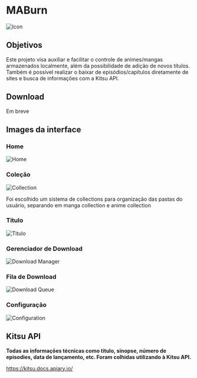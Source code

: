 # MABurn

![Icon](https://i.imgur.com/7hjlHAW.png) 



## Objetivos

Este projeto visa auxiliar e facilitar o controle de animes/mangas armazenados localmente, além da possibilidade de adição de novos títulos. Também é possível realizar o baixar de episódios/capítulos diretamente de sites e busca de informações com a Kitsu API.

## Download
Em breve

## Images da interface

### Home
![Home](https://i.imgur.com/vL4gL6V.png)

### Coleção
![Collection](https://i.imgur.com/uu06vvp.png)

Foi escolhido um sistema de collections para organização das pastas do usuário, separando em manga collection e anime collection


### Titulo
![Titulo](https://i.imgur.com/pDhCMah.png)


### Gerenciador de Download
![Download Manager](https://i.imgur.com/BXnPI01.png)


### Fila de Download
![Download Queue](https://i.imgur.com/FfGBMUR.png)


### Configuração
![Configuration](https://i.imgur.com/EValFnc.png)

## Kitsu API
**Todas as informações técnicas como titulo, sinopse, número de episodies, data de lançamento, etc. Foram colhidas utilizando à Kitsu API.**

https://kitsu.docs.apiary.io/
